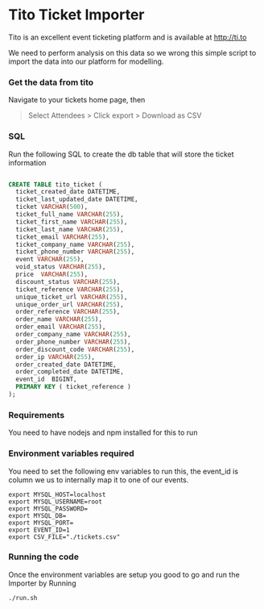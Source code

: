 # Tito Ticket Importer

Tito is an excellent event ticketing platform and is available at http://ti.to

We need to perform analysis on this data so we wrong this simple script to import the data into our platform for modelling.

### Get the data from tito

Navigate to your tickets home page, then
  > Select Attendees > Click export > Download as CSV

### SQL

Run the following SQL to create the db table that will store the ticket information

```sql

CREATE TABLE tito_ticket (
  ticket_created_date DATETIME,
  ticket_last_updated_date DATETIME,
  ticket VARCHAR(500),
  ticket_full_name VARCHAR(255),
  ticket_first_name VARCHAR(255),
  ticket_last_name VARCHAR(255),
  ticket_email VARCHAR(255),
  ticket_company_name VARCHAR(255),
  ticket_phone_number VARCHAR(255),
  event VARCHAR(255),
  void_status VARCHAR(255),
  price  VARCHAR(255),
  discount_status VARCHAR(255),
  ticket_reference VARCHAR(255),
  unique_ticket_url VARCHAR(255),
  unique_order_url VARCHAR(255),
  order_reference VARCHAR(255),
  order_name VARCHAR(255),
  order_email VARCHAR(255),
  order_company_name VARCHAR(255),
  order_phone_number VARCHAR(255),
  order_discount_code VARCHAR(255),
  order_ip VARCHAR(255),
  order_created_date DATETIME,
  order_completed_date DATETIME,
  event_id  BIGINT,
  PRIMARY KEY ( ticket_reference )
);

```

### Requirements

You need to have nodejs and npm installed for this to run

### Environment variables required

You need to set the following env variables to run this, the event_id is  column we us to internally map it to one of our events.

```
export MYSQL_HOST=localhost
export MYSQL_USERNAME=root
export MYSQL_PASSWORD=
export MYSQL_DB=
export MYSQL_PORT=
export EVENT_ID=1
export CSV_FILE="./tickets.csv"
```

### Running the code

Once the environment variables are setup you good to go and run the Importer by Running

```bash
./run.sh
```
